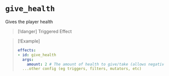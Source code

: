 # `give_health`

Gives the player health

> [!danger] Triggered Effect

> [!Example]
> ```yaml
> effects:
> - id: give_health
>   args:
>     amount: 2 # The amount of health to give/take (allows negative values)
>   ...other config (eg triggers, filters, mutators, etc)
> ```
